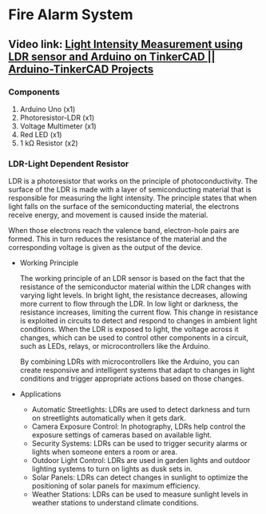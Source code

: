 # Fire Alarm System
## Video link: [ Light Intensity Measurement using LDR sensor and Arduino on TinkerCAD || Arduino-TinkerCAD Projects ](https://www.youtube.com/watch?v=4ibf6wHOIok&list=PLWqnlHhsmcI4eBDLBtaZs16XZq0WL1SlP&index=3)

### Components
1. Arduino Uno (x1)
2. Photoresistor-LDR (x1)
3. Voltage Multimeter (x1)
4. Red LED (x1)
5. 1 kΩ Resistor (x2)

### LDR-Light Dependent Resistor
LDR is a photoresistor that works on the principle of photoconductivity. The surface of the LDR is made with a layer of semiconducting material that is responsible for measuring the light intensity. The principle states that when light falls on the surface of the semiconducting material, the electrons receive energy, and movement is caused inside the material. 


When those electrons reach the valence band, electron-hole pairs are formed. This in turn reduces the resistance of the material and the corresponding voltage is given as the output of the device.

- Working Principle

   The working principle of an LDR sensor is based on the fact that the resistance of the semiconductor material within the LDR changes with varying light levels. In bright light, the resistance decreases, allowing more current to flow through the LDR. In low light or darkness, the resistance increases, limiting the current flow. This change in resistance is exploited in circuits to detect and respond to changes in ambient light conditions. When the LDR is exposed to light, the voltage across it changes, which can be used to control other components in a circuit, such as LEDs, relays, or microcontrollers like the Arduino.
 
  By combining LDRs with microcontrollers like the Arduino, you can create responsive and intelligent systems that adapt to changes in light conditions and trigger appropriate actions based on those changes.

 - Applications
   - Automatic Streetlights: LDRs are used to detect darkness and turn on streetlights automatically when it gets dark.
   -  Camera Exposure Control: In photography, LDRs help control the exposure settings of cameras based on available light. 
   - Security Systems: LDRs can be used to trigger security alarms or lights when someone enters a room or area.
   - Outdoor Light Control: LDRs are used in garden lights and outdoor lighting systems to turn on lights as dusk sets in.
   - Solar Panels: LDRs can detect changes in sunlight to optimize the positioning of solar panels for maximum efficiency.
   - Weather Stations: LDRs can be used to measure sunlight levels in weather stations to understand climate conditions.